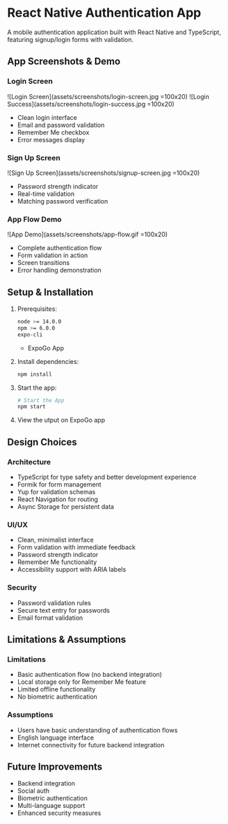 # React Native Authentication App

A mobile authentication application built with React Native and TypeScript, featuring signup/login forms with validation.

## App Screenshots & Demo

### Login Screen

![Login Screen](assets/screenshots/login-screen.jpg =100x20)
![Login Success](assets/screenshots/login-success.jpg =100x20)

- Clean login interface
- Email and password validation
- Remember Me checkbox
- Error messages display

### Sign Up Screen

![Sign Up Screen](assets/screenshots/signup-screen.jpg =100x20)

- Password strength indicator
- Real-time validation
- Matching password verification

### App Flow Demo

![App Demo](assets/screenshots/app-flow.gif =100x20)

- Complete authentication flow
- Form validation in action
- Screen transitions
- Error handling demonstration

## Setup & Installation

1. Prerequisites:

    ```bash
    node >= 14.0.0
    npm >= 6.0.0
    expo-cli
    ```
    - ExpoGo App

2. Install dependencies:

    ```bash
    npm install
    ```

3. Start the app:

    ```bash
    # Start the App
    npm start
    ```

4. View the utput on ExpoGo app

## Design Choices

### Architecture

- TypeScript for type safety and better development experience
- Formik for form management
- Yup for validation schemas
- React Navigation for routing
- Async Storage for persistent data

### UI/UX

- Clean, minimalist interface
- Form validation with immediate feedback
- Password strength indicator
- Remember Me functionality
- Accessibility support with ARIA labels

### Security

- Password validation rules
- Secure text entry for passwords
- Email format validation

## Limitations & Assumptions

### Limitations

- Basic authentication flow (no backend integration)
- Local storage only for Remember Me feature
- Limited offline functionality
- No biometric authentication

### Assumptions

- Users have basic understanding of authentication flows
- English language interface
- Internet connectivity for future backend integration

## Future Improvements

- Backend integration
- Social auth
- Biometric authentication
- Multi-language support
- Enhanced security measures
